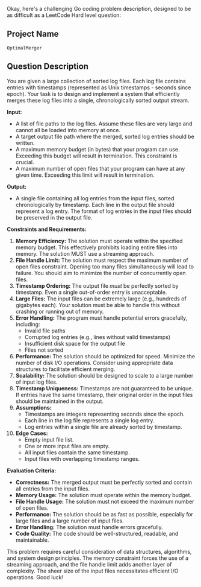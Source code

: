 Okay, here's a challenging Go coding problem description, designed to be as difficult as a LeetCode Hard level question:

## Project Name

`OptimalMerger`

## Question Description

You are given a large collection of sorted log files. Each log file contains entries with timestamps (represented as Unix timestamps - seconds since epoch).  Your task is to design and implement a system that efficiently merges these log files into a single, chronologically sorted output stream.

**Input:**

*   A list of file paths to the log files.  Assume these files are very large and cannot all be loaded into memory at once.
*   A target output file path where the merged, sorted log entries should be written.
*   A maximum memory budget (in bytes) that your program can use.  Exceeding this budget will result in termination. This constraint is crucial.
*   A maximum number of open files that your program can have at any given time.  Exceeding this limit will result in termination.

**Output:**

*   A single file containing all log entries from the input files, sorted chronologically by timestamp. Each line in the output file should represent a log entry. The format of log entries in the input files should be preserved in the output file.

**Constraints and Requirements:**

1.  **Memory Efficiency:**  The solution must operate within the specified memory budget. This effectively prohibits loading entire files into memory.  The solution MUST use a streaming approach.
2.  **File Handle Limit:** The solution must respect the maximum number of open files constraint. Opening too many files simultaneously will lead to failure. You should aim to minimize the number of concurrently open files.
3.  **Timestamp Ordering:** The output file *must* be perfectly sorted by timestamp. Even a single out-of-order entry is unacceptable.
4.  **Large Files:**  The input files can be extremely large (e.g., hundreds of gigabytes each).  Your solution must be able to handle this without crashing or running out of memory.
5.  **Error Handling:**  The program must handle potential errors gracefully, including:
    *   Invalid file paths
    *   Corrupted log entries (e.g., lines without valid timestamps)
    *   Insufficient disk space for the output file
    *   Files not sorted
6.  **Performance:** The solution should be optimized for speed.  Minimize the number of disk I/O operations.  Consider using appropriate data structures to facilitate efficient merging.
7.  **Scalability:** The solution should be designed to scale to a large number of input log files.
8.  **Timestamp Uniqueness:** Timestamps are not guaranteed to be unique. If entries have the same timestamp, their original order in the input files should be maintained in the output.
9.  **Assumptions:**
    *   Timestamps are integers representing seconds since the epoch.
    *   Each line in the log file represents a single log entry.
    *   Log entries within a single file are already sorted by timestamp.
10. **Edge Cases:**
    *   Empty input file list.
    *   One or more input files are empty.
    *   All input files contain the same timestamp.
    *   Input files with overlapping timestamp ranges.

**Evaluation Criteria:**

*   **Correctness:** The merged output must be perfectly sorted and contain all entries from the input files.
*   **Memory Usage:** The solution must operate within the memory budget.
*   **File Handle Usage:** The solution must not exceed the maximum number of open files.
*   **Performance:** The solution should be as fast as possible, especially for large files and a large number of input files.
*   **Error Handling:** The solution must handle errors gracefully.
*   **Code Quality:** The code should be well-structured, readable, and maintainable.

This problem requires careful consideration of data structures, algorithms, and system design principles. The memory constraint forces the use of a streaming approach, and the file handle limit adds another layer of complexity. The sheer size of the input files necessitates efficient I/O operations. Good luck!
